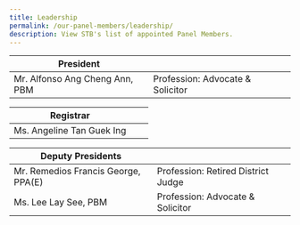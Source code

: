 ```yaml
---
title: Leadership
permalink: /our-panel-members/leadership/
description: View STB's list of appointed Panel Members.
---
```


| President |  |  |
| -------- | -------- | -------- |
| Mr. Alfonso Ang Cheng Ann,  PBM     | Profession:  Advocate & Solicitor |


| Registrar |  |  |
| -------- | -------- | -------- |
| Ms. Angeline Tan Guek Ing    |  |



| Deputy Presidents |  |  |
| -------- | -------- | -------- |
| Mr. Remedios Francis George,  PPA(E)     | Profession: Retired District Judge     |  
| Ms. Lee Lay See, PBM |    Profession: Advocate & Solicitor